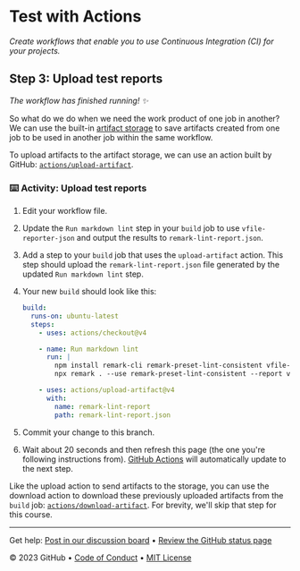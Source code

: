 # Test with Actions

_Create workflows that enable you to use Continuous Integration (CI) for your
projects._

</header>

<!--
  <<< Author notes: Step 3 >>>
  Start this step by acknowledging the previous step.
  Define terms and link to docs.github.com.
-->

## Step 3: Upload test reports

_The workflow has finished running! :sparkles:_

So what do we do when we need the work product of one job in another? We can use
the built-in
[artifact storage](https://docs.github.com/actions/advanced-guides/storing-workflow-data-as-artifacts)
to save artifacts created from one job to be used in another job within the same
workflow.

To upload artifacts to the artifact storage, we can use an action built by
GitHub: [`actions/upload-artifact`](https://github.com/actions/upload-artifact).

### :keyboard: Activity: Upload test reports

1. Edit your workflow file.
1. Update the `Run markdown lint` step in your `build` job to use
   `vfile-reporter-json` and output the results to `remark-lint-report.json`.
1. Add a step to your `build` job that uses the `upload-artifact` action. This
   step should upload the `remark-lint-report.json` file generated by the
   updated `Run markdown lint` step.
1. Your new `build` should look like this:

   ```yml
   build:
     runs-on: ubuntu-latest
     steps:
       - uses: actions/checkout@v4

       - name: Run markdown lint
         run: |
           npm install remark-cli remark-preset-lint-consistent vfile-reporter-json
           npx remark . --use remark-preset-lint-consistent --report vfile-reporter-json 2> remark-lint-report.json

       - uses: actions/upload-artifact@v4
         with:
           name: remark-lint-report
           path: remark-lint-report.json
   ```

1. Commit your change to this branch.
1. Wait about 20 seconds and then refresh this page (the one you're following
   instructions from). [GitHub Actions](https://docs.github.com/actions) will
   automatically update to the next step.

Like the upload action to send artifacts to the storage, you can use the
download action to download these previously uploaded artifacts from the `build`
job:
[`actions/download-artifact`](https://github.com/actions/download-artifact). For
brevity, we'll skip that step for this course.

<footer>

<!--
  <<< Author notes: Footer >>>
  Add a link to get support, GitHub status page, code of conduct, license link.
-->

---

Get help:
[Post in our discussion board](https://github.com/orgs/skills/discussions/categories/test-with-actions)
&bull; [Review the GitHub status page](https://www.githubstatus.com/)

&copy; 2023 GitHub &bull;
[Code of Conduct](https://www.contributor-covenant.org/version/2/1/code_of_conduct/code_of_conduct.md)
&bull; [MIT License](https://gh.io/mit)

</footer>
